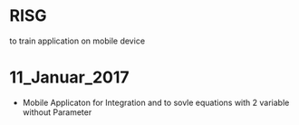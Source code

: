 # RISG
to train application on mobile device

# 11_Januar_2017
- Mobile Applicaton for Integration and to sovle equations with 2 variable without Parameter
